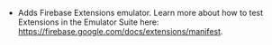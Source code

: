 - Adds Firebase Extensions emulator. Learn more about how to test Extensions in the Emulator Suite here: https://firebase.google.com/docs/extensions/manifest.
